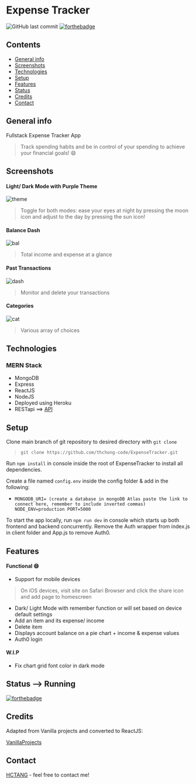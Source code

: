 # Expense Tracker
![GitHub last commit](https://img.shields.io/github/last-commit/thchong-code/ExpenseTracker?style=for-the-badge)
[![forthebadge](https://forthebadge.com/images/badges/made-with-javascript.svg)](https://forthebadge.com)

## Contents
* [General info](#general-info)
* [Screenshots](#screenshots)
* [Technologies](#technologies)
* [Setup](#setup)
* [Features](#features)
* [Status](#status)
* [Credits](#credits)
* [Contact](#contact)

## General info
Fullstack Expense Tracker App
> Track spending habits and be in control of your spending to achieve your financial goals! :smile:

## Screenshots
#### Light/ Dark Mode with Purple Theme

![theme](./img/theme.jpg)
> Toggle for both modes: ease your eyes at night by pressing the moon icon and adjust to the day by pressing the sun icon!

#### Balance Dash

![bal](./img/bal.jpg)
> Total income and expense at a glance

#### Past Transactions

![dash](./img/dash.jpg)
> Monitor and delete your transactions

#### Categories

![cat](./img/cat.jpg)
> Various array of choices

## Technologies
### MERN Stack
- MongoDB
- Express
- ReactJS
- NodeJS
- Deployed using Heroku
- RESTapi ==> [API](https://sheltered-refuge-87677.herokuapp.com/api/v1/transactions)

## Setup
Clone main branch of git repository to desired directory with `git clone`

>`git clone https://github.com/thchong-code/ExpenseTracker.git`

Run `npm install` in console inside the root of ExpenseTracker to install all dependencies.

Create a file named `config.env` inside the config folder & add in the following:

* `MONGODB_URI= (create a database in mongoDB Atlas paste the link to connect here, remember to include inverted commas)
   NODE_ENV=production
   PORT=5000`

To start the app locally, run `npm run dev` in console which starts up both frontend and backend concurrently. Remove the Auth wrapper from index.js in client folder and App.js to remove Auth0.

## Features
#### Functional :smile:
* Support for mobile devices
> On iOS devices, visit site on Safari Browser and click the share icon and add page to homescreen

* Dark/ Light Mode with remember function or will set based on device default settings
* Add an item and its expense/ income
* Delete item
* Displays account balance on a pie chart + income & expense values
* Auth0 login

#### W.I.P
* Fix chart grid font color in dark mode

## Status --> Running
[![forthebadge](https://forthebadge.com/images/badges/60-percent-of-the-time-works-every-time.svg)](https://forthebadge.com)

## Credits
Adapted from Vanilla projects and converted to ReactJS:

[VanillaProjects](https://github.com/bradtraversy/vanillawebprojects/tree/master/expense-tracker)

## Contact
[HCTANG](https://github.com/thchong-code) - feel free to contact me!